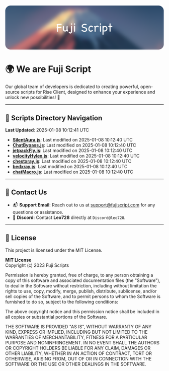 ![Banner](.github/b.webp)

# 🌍 **We are Fuji Script**

Our global team of developers is dedicated to creating powerful, open-source scripts for Rise Client, designed to enhance your experience and unlock new possibilities! 🌟

---
<!-- SCRIPTS_NAVIGATION_START -->
## 📂 **Scripts Directory Navigation**

**Last Updated**: 2025-01-08 10:12:41 UTC

- **[SilentAura.js](scripts/SilentAura.js)**: Last modified on 2025-01-08 10:12:40 UTC
- **[ChatBypass.js](scripts/ChatBypass.js)**: Last modified on 2025-01-08 10:12:40 UTC
- **[jetpackFly.js](scripts/jetpackFly.js)**: Last modified on 2025-01-08 10:12:40 UTC
- **[velocityHylex.js](scripts/velocityHylex.js)**: Last modified on 2025-01-08 10:12:40 UTC
- **[chestxray.js](scripts/chestxray.js)**: Last modified on 2025-01-08 10:12:40 UTC
- **[bedxray.js](scripts/bedxray.js)**: Last modified on 2025-01-08 10:12:40 UTC
- **[chatMacro.js](scripts/chatMacro.js)**: Last modified on 2025-01-08 10:12:40 UTC

<!-- SCRIPTS_NAVIGATION_END -->

---

## 💬 **Contact Us**  
- 📬 **Support Email**: Reach out to us at [support@fujiscript.com](mailto:support@fujiscript.com) for any questions or assistance.  
- 💬 **Discord**: Contact **Leo728** directly at `Discord@leo728`.

---

## 📜 **License**

This project is licensed under the MIT License.  

**MIT License**  
Copyright (c) 2023 Fuji Scripts  

Permission is hereby granted, free of charge, to any person obtaining a copy of this software and associated documentation files (the "Software"), to deal in the Software without restriction, including without limitation the rights to use, copy, modify, merge, publish, distribute, sublicense, and/or sell copies of the Software, and to permit persons to whom the Software is furnished to do so, subject to the following conditions:  

The above copyright notice and this permission notice shall be included in all copies or substantial portions of the Software.  

THE SOFTWARE IS PROVIDED "AS IS", WITHOUT WARRANTY OF ANY KIND, EXPRESS OR IMPLIED, INCLUDING BUT NOT LIMITED TO THE WARRANTIES OF MERCHANTABILITY, FITNESS FOR A PARTICULAR PURPOSE AND NONINFRINGEMENT. IN NO EVENT SHALL THE AUTHORS OR COPYRIGHT HOLDERS BE LIABLE FOR ANY CLAIM, DAMAGES OR OTHER LIABILITY, WHETHER IN AN ACTION OF CONTRACT, TORT OR OTHERWISE, ARISING FROM, OUT OF OR IN CONNECTION WITH THE SOFTWARE OR THE USE OR OTHER DEALINGS IN THE SOFTWARE.  
